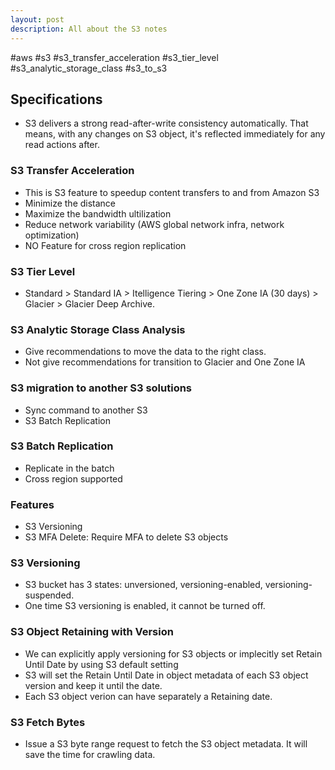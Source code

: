 ```yaml
---
layout: post
description: All about the S3 notes
---
```


#aws #s3 #s3_transfer_acceleration #s3_tier_level #s3_analytic_storage_class #s3_to_s3

## Specifications
- S3 delivers a strong read-after-write consistency automatically. That means, with any changes on S3 object, it's reflected immediately for any read actions after.

### S3 Transfer Acceleration
- This is S3 feature to speedup content transfers to and from Amazon S3
- Minimize the distance
- Maximize the bandwidth ultilization
- Reduce network variability (AWS global network infra, network optimization)
- NO Feature for cross region replication

### S3 Tier Level
- Standard > Standard IA > Itelligence Tiering > One Zone IA (30 days) > Glacier > Glacier Deep Archive.

### S3 Analytic Storage Class Analysis
- Give recommendations to move the data to the right class.
- Not give recommendations for transition to Glacier and One Zone IA

### S3 migration to another S3 solutions
- Sync command to another S3
- S3 Batch Replication

### S3 Batch Replication
- Replicate in the batch
- Cross region supported

### Features
- S3 Versioning
- S3 MFA Delete: Require MFA to delete S3 objects

### S3 Versioning
- S3 bucket has 3 states: unversioned, versioning-enabled, versioning-suspended.
- One time S3 versioning is enabled, it cannot be turned off.

### S3 Object Retaining with Version
- We can explicitly apply versioning for S3 objects or implecitly set Retain Until Date by using S3 default setting
- S3 will set the Retain Until Date in object metadata of each S3 object version and keep it until the date.
- Each S3 object verion can have separately a Retaining date.

### S3 Fetch Bytes
- Issue a S3 byte range request to fetch the S3 object metadata. It will save the time for crawling data.